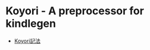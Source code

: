 Koyori - A preprocessor for kindlegen
=====================================

* [Koyori記法](http://github.com/oiax/koyori/blob/master/doc/format.md)

